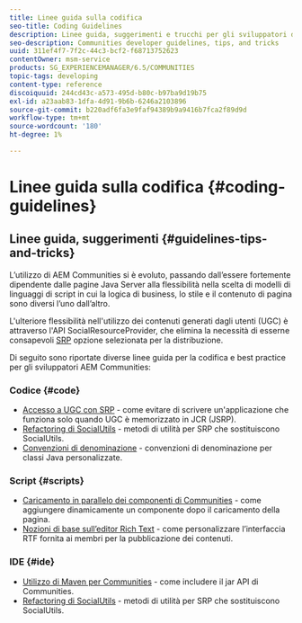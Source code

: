 ```yaml
---
title: Linee guida sulla codifica
seo-title: Coding Guidelines
description: Linee guida, suggerimenti e trucchi per gli sviluppatori di Communities
seo-description: Communities developer guidelines, tips, and tricks
uuid: 311ef4f7-7f2c-44c3-bcf2-f68713752623
contentOwner: msm-service
products: SG_EXPERIENCEMANAGER/6.5/COMMUNITIES
topic-tags: developing
content-type: reference
discoiquuid: 244cd43c-a573-495d-b80c-b97ba9d19b75
exl-id: a23aab83-1dfa-4d91-9b6b-6246a2103896
source-git-commit: b220adf6fa3e9faf94389b9a9416b7fca2f89d9d
workflow-type: tm+mt
source-wordcount: '180'
ht-degree: 1%

---
```


# Linee guida sulla codifica {#coding-guidelines}

## Linee guida, suggerimenti {#guidelines-tips-and-tricks}

L’utilizzo di AEM Communities si è evoluto, passando dall’essere fortemente dipendente dalle pagine Java Server alla flessibilità nella scelta di modelli di linguaggi di script in cui la logica di business, lo stile e il contenuto di pagina sono diversi l’uno dall’altro.

L&#39;ulteriore flessibilità nell&#39;utilizzo dei contenuti generati dagli utenti (UGC) è attraverso l&#39;API SocialResourceProvider, che elimina la necessità di esserne consapevoli [SRP](srp.md) opzione selezionata per la distribuzione.

Di seguito sono riportate diverse linee guida per la codifica e best practice per gli sviluppatori AEM Communities:

### Codice {#code}

* [Accesso a UGC con SRP](accessing-ugc-with-srp.md) - come evitare di scrivere un&#39;applicazione che funziona solo quando UGC è memorizzato in JCR (JSRP).
* [Refactoring di SocialUtils](socialutils.md) - metodi di utilità per SRP che sostituiscono SocialUtils.
* [Convenzioni di denominazione](naming-conventions.md) - convenzioni di denominazione per classi Java personalizzate.

### Script {#scripts}

* [Caricamento in parallelo dei componenti di Communities](sideloading.md) - come aggiungere dinamicamente un componente dopo il caricamento della pagina.
* [Nozioni di base sull’editor Rich Text](rte.md) - come personalizzare l’interfaccia RTF fornita ai membri per la pubblicazione dei contenuti.

### IDE {#ide}

* [Utilizzo di Maven per Communities](maven.md) - come includere il jar API di Communities.
* [Refactoring di SocialUtils](socialutils.md) - metodi di utilità per SRP che sostituiscono SocialUtils.
